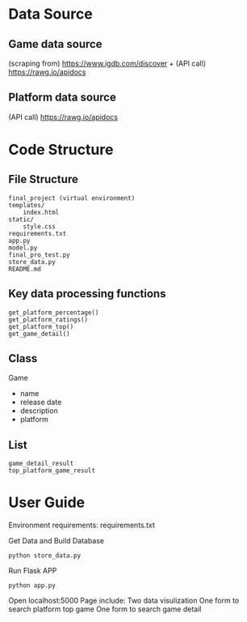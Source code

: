 # Data Source

## Game data source
(scraping from) https://www.igdb.com/discover + (API call) https://rawg.io/apidocs

## Platform data source
(API call) https://rawg.io/apidocs

# Code Structure

## File Structure
	final_project (virtual environment)
	templates/
		index.html
	static/
		style.css
	requirements.txt
	app.py
	model.py
	final_pro_test.py
	store_data.py
	README.md

## Key data processing functions
	get_platform_percentage()
	get_platform_ratings()
	get_platform_top()
	get_game_detail()


## Class
Game
- name
- release date
- description
- platform

## List
	game_detail_result
	top_platform_game_result


# User Guide

Environment requirements: requirements.txt

Get Data and Build Database

	python store_data.py

Run Flask APP

	python app.py

Open localhost:5000
Page include:
	Two data visulization
	One form to search platform top game
	One form to search game detail

